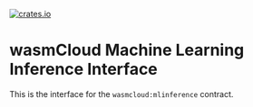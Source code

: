 [![crates.io](https://img.shields.io/crates/v/wasmcloud-interface-mlinference.svg)](https://crates.io/crates/wasmcloud-interface-mlinference)&nbsp;
<!-- [![TinyGo Version](https://img.shields.io/github/go-mod/go-version/wasmcloud/interfaces?label=TinyGo&filename=mlinference%2Ftinygo%2Fgo.mod)](https://pkg.go.dev/github.com/wasmcloud/interfaces/mlinference/tinygo) -->
# wasmCloud Machine Learning Inference Interface
This is the interface for the `wasmcloud:mlinference` contract.

<!-- Leaving the following template commented until the provider is released -->
<!-- ## Capability Provider Implementations
The following is a list of implementations of the `wasmcloud:mlinference` contract. Feel free to submit a PR adding your implementation if you have a community/open source version.

| Name | Vendor | Description |
| :--- | :---: | :--- | -->

<!-- ## Example Usage (🦀 Rust) -->

<!--  -->


